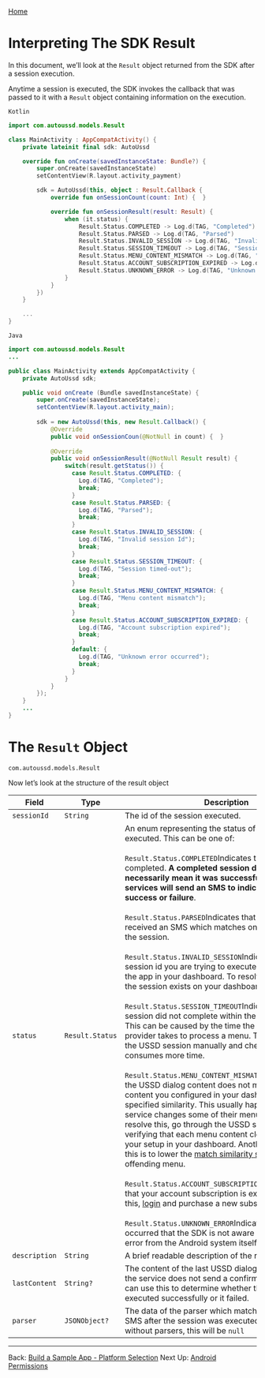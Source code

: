 [Home](./README.md)

# Interpreting The SDK Result

In this document, we’ll look at the `Result` object returned from the SDK after a session execution.

Anytime a session is executed, the SDK invokes the callback that was passed to it with a `Result` object containing information on the execution.

`Kotlin`

```Kotlin
import com.autoussd.models.Result

class MainActivity : AppCompatActivity() {
    private lateinit final sdk: AutoUssd

    override fun onCreate(savedInstanceState: Bundle?) {
        super.onCreate(savedInstanceState)
        setContentView(R.layout.activity_payment)

        sdk = AutoUssd(this, object : Result.Callback {
            override fun onSessionCount(count: Int) {  }

            override fun onSessionResult(result: Result) {
                when (it.status) {
                    Result.Status.COMPLETED -> Log.d(TAG, "Completed")
                    Result.Status.PARSED -> Log.d(TAG, "Parsed")
                    Result.Status.INVALID_SESSION -> Log.d(TAG, "Invalid session Id")
                    Result.Status.SESSION_TIMEOUT -> Log.d(TAG, "Session timed-out")
                    Result.Status.MENU_CONTENT_MISMATCH -> Log.d(TAG, "USSD content did not match menu content")
                    Result.Status.ACCOUNT_SUBSCRIPTION_EXPIRED -> Log.d(TAG, "Account subscription expired")
                    Result.Status.UNKNOWN_ERROR -> Log.d(TAG, "Unknown error occurred")
                }
            }
        })
    }

    ...
}
```

`Java`

```java
import com.autoussd.models.Result 
... 

public class MainActivity extends AppCompatActivity {
	private AutoUssd sdk;

  	public void onCreate (Bundle savedInstanceState) { 
    	super.onCreate(savedInstanceState);
    	setContentView(R.layout.activity_main);
        
    	sdk = new AutoUssd(this, new Result.Callback() {
            @Override
            public void onSessionCoun(@NotNull in count) {  }
            
      		@Override
            public void onSessionResult(@NotNull Result result) {
                switch(result.getStatus()) {
                  case Result.Status.COMPLETED: { 
                    Log.d(TAG, "Completed");
                    break;
                  }
                  case Result.Status.PARSED: { 
                    Log.d(TAG, "Parsed");
                    break;
                  }
                  case Result.Status.INVALID_SESSION: { 
                    Log.d(TAG, "Invalid session Id");
                    break;
                  }
                  case Result.Status.SESSION_TIMEOUT: { 
                    Log.d(TAG, "Session timed-out");
                    break;
                  }
                  case Result.Status.MENU_CONTENT_MISMATCH: { 
                    Log.d(TAG, "Menu content mismatch");
                    break;
                  }
                  case Result.Status.ACCOUNT_SUBSCRIPTION_EXPIRED: { 
                    Log.d(TAG, "Account subscription expired");
                    break;
                  }
                  default: { 
                    Log.d(TAG, "Unknown error occurred");
                    break;
                  }
                }
            }
    	});
  	}
	...
}
```

# The `Result` Object

```
com.autoussd.models.Result
```

Now let’s look at the structure of the result object

| Field         | Type            | Description                                                  |
| ------------- | --------------- | ------------------------------------------------------------ |
| `sessionId`   | `String`        | The id of the session executed.                              |
| `status`      | `Result.Status` | An enum representing the status of the session executed. This can be one of:<br /><br /> `Result.Status.COMPLETED`Indicates that the execution completed. **A completed session does not necessarily mean it was successful. Some USSD services will send an SMS to indicate eventual success or failure**.<br /><br /> `Result.Status.PARSED`Indicates that the SDK has received an SMS which matches one of the [parsers](https://medium.com/@autoussd/sms-parsers-7d8a18736014) of the session.<br /><br /> `Result.Status.INVALID_SESSION`Indicates that the session id you are trying to execute does not exist in the app in your dashboard. To resolve this, verify that the session exists on your dashboard app.<br /><br /> `Result.Status.SESSION_TIMEOUT`Indicates that the session did not complete within the allowable time. This can be caused by the time the USSD service provider takes to process a menu. Try going through the USSD session manually and check which menu consumes more time.  <br /><br /> `Result.Status.MENU_CONTENT_MISMATCH`Indicates that the USSD dialog content does not match the menu content you configured in your dashboard at the specified similarity. This usually happens if the USSD service changes some of their menu content.To resolve this, go through the USSD service manually, verifying that each menu content closely matches your setup in your dashboard. Another way to resolve this is to lower the [match similarity score](https://medium.com/@autoussd/menus-ea6a75d7ffec) for the offending menu.  <br /><br /> `Result.Status.ACCOUNT_SUBSCRIPTION_EXPIRED`Indicates that your account subscription is expired. To resolve this, [login](https://autoussd.com/) and purchase a new subscription.<br /><br /> `Result.Status.UNKNOWN_ERROR`Indicates that an error occurred that the SDK is not aware of. This will be an error from the Android system itself. |
| `description` | `String`        | A brief readable description of the result.                  |
| `lastContent` | `String?`       | The content of the last USSD dialog in the session. If the service does not send a confirmation SMS, you can use this to determine whether the session executed successfully or it failed. |
| `parser`      | `JSONObject?`   | The data of the parser which matched an incoming SMS after the session was executed. For sessions without parsers, this will be `null` |



---

Back: [Build a Sample App - Platform Selection](./06.Build-Sample-App-Platforms.md)    Next Up: [Android Permissions](09.Android-Permissions.md)
